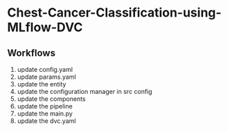 # Chest-Cancer-Classification-using-MLflow-DVC


## Workflows

1. update config.yaml
2. update params.yaml
3. update the entity
4. update the configuration manager in src config
5. update the components
6. update the pipeline
7. update the main.py
8. update the dvc.yaml
